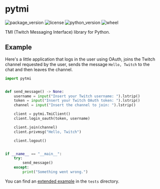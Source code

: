# pytmi

![package_version](https://img.shields.io/pypi/v/pytmi)
![license](https://img.shields.io/pypi/l/pytmi)
![python_version](https://img.shields.io/pypi/pyversions/pytmi)
![wheel](https://img.shields.io/pypi/wheel/pytmi)

TMI (Twitch Messaging Interface) library for Python.

## Example

Here's a little application that logs in the user using OAuth, joins the Twitch channel requested by the user, sends the message `Hello, Twitch` to the chat and then leaves the channel.

```python
import pytmi


def send_message() -> None:
    username = input("Insert your Twitch username: ").lstrip()
    token = input("Insert your Twitch OAuth token: ").lstrip()
    channel = input("Insert the channel to join: ").lstrip()

    client = pytmi.TmiClient()
    client.login_oauth(token, username)

    client.join(channel)
    client.privmsg("Hello, Twitch")

    client.logout()


if __name__ == "__main__":
    try:
        send_message()
    except:
        print("Something went wrong.")
```

You can find an [extended example](tests/chat.py) in the `tests` directory.
